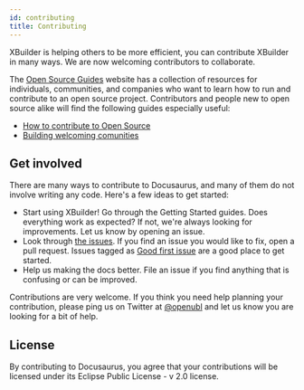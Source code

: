 ```yaml
---
id: contributing
title: Contributing
---
```


XBuilder is helping others to be more efficient, you can contribute XBuilder in many ways. We are now welcoming contributors to collaborate.

The [Open Source Guides](https://opensource.guide/) website has a collection of resources for individuals, communities, and companies who want to learn how to run and contribute to an open source project. Contributors and people new to open source alike will find the following guides especially useful:

- [How to contribute to Open Source](https://opensource.guide/how-to-contribute/)
- [Building welcoming comunities](https://opensource.guide/building-community/)

## Get involved

There are many ways to contribute to Docusaurus, and many of them do not involve writing any code. Here's a few ideas to get started:

- Start using XBuilder! Go through the Getting Started guides. Does everything work as expected? If not, we're always looking for improvements. Let us know by opening an issue.
- Look through [the issues](https://github.com/project-openubl/xbuilder/issues). If you find an issue you would like to fix, open a pull request. Issues tagged as [Good first issue](https://github.com/project-openubl/xbuilder/labels/Good%20first%20issue) are a good place to get started.
- Help us making the docs better. File an issue if you find anything that is confusing or can be improved.

Contributions are very welcome. If you think you need help planning your contribution, please ping us on Twitter at [@openubl](https://twitter.com/openubl) and let us know you are looking for a bit of help.

## License

By contributing to Docusaurus, you agree that your contributions will be licensed under its Eclipse Public License - v 2.0 license.

